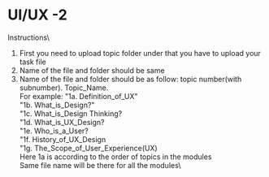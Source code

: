 # UI/UX -2

Instructions\
1. First you need to upload topic folder under that you have to upload your task file
2. Name of the file and folder should be same
3. Name of the file and folder should be as follow: topic number(with subnumber). Topic_Name.\
For example: "1a. Definition_of_UX"\
              "1b. What_is_Design?"\
              "1c. What_is_Design Thinking?\
              "1d. What_is_UX_Design?\
              "1e. Who_is_a_User?\
              "1f. History_of_UX_Design\
              "1g. The_Scope_of_User_Experience(UX)\
Here 1a is according to the order of topics in the modules\
Same file name will be there for all the modules\

